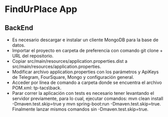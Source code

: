 # FindUrPlace App

## BackEnd


- Es necesario descargar e instalar un cliente MongoDB para la base de datos.
- Importar el proyecto en carpeta de preferencia con comando git clone + URL del repositorio.
- Copiar src/main/resources/application.properties.dist a src/main/resources/application.properties.
- Modificar archivo application.properties con los parámetros y ApiKeys de Telegram, FourSquare, Mongo y configuración general.
- Acceder por línea de comando a carpeta donde se encuentra el archivo POM.xml: tp-tacs\back.
- Parar correr la aplicación con tests es necesario tener levantando el servidor previamente, para lo cual, ejecutar comandos:
	mvn clean install -Dmaven.test.skip=true y mvn spring-boot:run -Dmaven.test.skip=true. Finalmente lanzar mismos comandos sin -Dmaven.test.skip=true.
	
